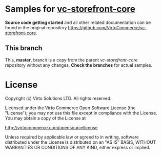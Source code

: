 Samples for [vc-storefront-core](https://github.com/VirtoCommerce/vc-storefront-core)
============================================
**Source code getting started** and all other related documentation can be found in the original repository https://github.com/VirtoCommerce/vc-storefront-core.

## This branch
This, **master**, branch is a copy from the parent *vc-storefront-core* repository without any changes. **Check the branches** for actual samples.


# License
Copyright (c) Virto Solutions LTD.  All rights reserved.

Licensed under the Virto Commerce Open Software License (the "License"); you
may not use this file except in compliance with the License. You may
obtain a copy of the License at

http://virtocommerce.com/opensourcelicense

Unless required by applicable law or agreed to in writing, software
distributed under the License is distributed on an "AS IS" BASIS,
WITHOUT WARRANTIES OR CONDITIONS OF ANY KIND, either express or
implied.
